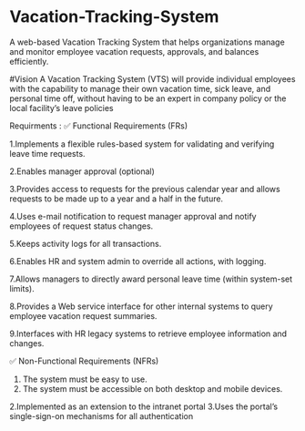 # Vacation-Tracking-System
A web-based Vacation Tracking System that helps organizations manage and monitor employee vacation requests, approvals, and balances efficiently.

#Vision
A Vacation Tracking System (VTS) will provide individual employees with the 
capability to manage their own vacation time, sick leave, and personal time off, 
without having to be an expert in company policy or the local facility’s leave 
policies

 Requirments :
✅ Functional Requirements (FRs)
  
  1.Implements a flexible rules-based system for validating and verifying leave time requests.

  2.Enables manager approval (optional)

  3.Provides access to requests for the previous calendar year and allows requests to be made up to a year and a half in the future.
 
  4.Uses e-mail notification to request manager approval and notify employees of request status changes.

  5.Keeps activity logs for all transactions.
  
  6.Enables HR and system admin to override all actions, with logging.

  7.Allows managers to directly award personal leave time (within system-set limits).
  
  8.Provides a Web service interface for other internal systems to query employee vacation request summaries.

  9.Interfaces with HR legacy systems to retrieve employee information and changes.

✅ Non-Functional Requirements (NFRs)
  
  1. The system must be easy to use.
  2. The system must be accessible on both desktop and mobile devices.

  2.Implemented as an extension to the intranet portal
  3.Uses the portal’s single-sign-on mechanisms for all authentication
